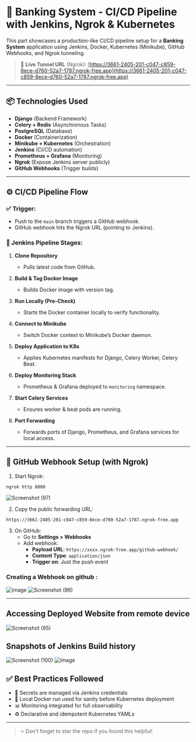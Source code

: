 # 🚀 Banking System - CI/CD Pipeline with Jenkins, Ngrok & Kubernetes

This part showcases a production-like CI/CD pipeline setup for a **Banking System** application using Jenkins, Docker, Kubernetes (Minikube), GitHub Webhooks, and Ngrok tunneling.

> 🔗 **Live Tunnel URL** (Ngrok): [https://3661-2405-201-c047-c859-8ece-d760-52a7-1787.ngrok-free.app](https://3661-2405-201-c047-c859-8ece-d760-52a7-1787.ngrok-free.app)

---

## 📦 Technologies Used

- **Django** (Backend Framework)
- **Celery + Redis** (Asynchronous Tasks)
- **PostgreSQL** (Database)
- **Docker** (Containerization)
- **Minikube + Kubernetes** (Orchestration)
- **Jenkins** (CI/CD automation)
- **Prometheus + Grafana** (Monitoring)
- **Ngrok** (Expose Jenkins server publicly)
- **GitHub Webhooks** (Trigger builds)

---

## ⚙️ CI/CD Pipeline Flow

### ✅ Trigger:
- Push to the `main` branch triggers a GitHub webhook.
- GitHub webhook hits the Ngrok URL (pointing to Jenkins).

### 🔁 Jenkins Pipeline Stages:

1. **Clone Repository**
   - Pulls latest code from GitHub.

2. **Build & Tag Docker Image**
   - Builds Docker image with version tag.

3. **Run Locally (Pre-Check)**
   - Starts the Docker container locally to verify functionality.

4. **Connect to Minikube**
   - Switch Docker context to Minikube’s Docker daemon.

5. **Deploy Application to K8s**
   - Applies Kubernetes manifests for Django, Celery Worker, Celery Beat.

6. **Deploy Monitoring Stack**
   - Prometheus & Grafana deployed to `monitoring` namespace.

7. **Start Celery Services**
   - Ensures worker & beat pods are running.

8. **Port Forwarding**
   - Forwards ports of Django, Prometheus, and Grafana services for local access.
---

## 🔐 GitHub Webhook Setup (with Ngrok)

1. Start Ngrok:
```bash
ngrok http 8080
```

![Screenshot (97)](https://github.com/user-attachments/assets/1b532db2-6235-4b56-9b25-ecc930600f1a)


2. Copy the public forwarding URL:
```
https://3661-2405-201-c047-c859-8ece-d760-52a7-1787.ngrok-free.app
```

3. On GitHub:
   - Go to **Settings > Webhooks**
   - Add webhook:
     - **Payload URL**: `https://xxxx.ngrok-free.app/github-webhook/`
     - **Content Type**: `application/json`
     - **Trigger on**: Just the push event

### Creating a Webhook on github :
![image](https://github.com/user-attachments/assets/7b332c69-de3d-4b9d-98a9-3a2b366f5866)
![Screenshot (96)](https://github.com/user-attachments/assets/9a816d28-7901-4300-9881-fab72efd4f6a)


---

## Accessing Deployed Website from remote device  
![Screenshot (95)](https://github.com/user-attachments/assets/05b42cce-1d0e-4196-b457-c5a5fd1083b7)


## Snapshots of Jenkins Build history
![Screenshot (100)](https://github.com/user-attachments/assets/3504baa0-b7ba-439f-8805-bebd6f7fe78a)
![image](https://github.com/user-attachments/assets/235ee6f3-984b-4395-96b3-653ac2a242bf)

## ✅ Best Practices Followed

- 🔐 Secrets are managed via Jenkins credentials
- 🧪 Local Docker run used for sanity before Kubernetes deployment
- 📊 Monitoring integrated for full observability
- ♻️ Declarative and idempotent Kubernetes YAMLs
---

> ⭐ Don't forget to star the repo if you found this helpful!
